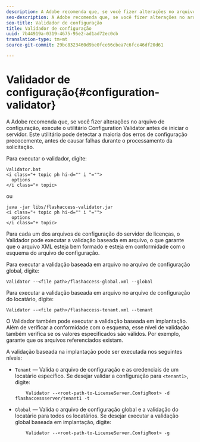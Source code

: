 ```yaml
---
description: A Adobe recomenda que, se você fizer alterações no arquivo de configuração, execute o utilitário Configuration Validator antes de iniciar o servidor. Este utilitário pode detectar a maioria dos erros de configuração precocemente, antes de causar falhas durante o processamento da solicitação.
seo-description: A Adobe recomenda que, se você fizer alterações no arquivo de configuração, execute o utilitário Configuration Validator antes de iniciar o servidor. Este utilitário pode detectar a maioria dos erros de configuração precocemente, antes de causar falhas durante o processamento da solicitação.
seo-title: Validador de configuração
title: Validador de configuração
uuid: 7b44919a-0319-4675-95e2-ad1ad72ec0cb
translation-type: tm+mt
source-git-commit: 29bc8323460d9be0fce66cbea7c6fce46df20d61

---
```



# Validador de configuração{#configuration-validator}

A Adobe recomenda que, se você fizer alterações no arquivo de configuração, execute o utilitário Configuration Validator antes de iniciar o servidor. Este utilitário pode detectar a maioria dos erros de configuração precocemente, antes de causar falhas durante o processamento da solicitação.

Para executar o validador, digite:

```
Validator.bat  
<i class="+ topic ph hi-d="" i "="">
  options  
</i class="+ topic>
```

ou

```
java -jar libs/flashaccess-validator.jar  
<i class="+ topic ph hi-d="" i "="">
  options 
</i class="+ topic>
```

Para cada um dos arquivos de configuração do servidor de licenças, o Validador pode executar a validação baseada em arquivo, o que garante que o arquivo XML esteja bem formado e esteja em conformidade com o esquema do arquivo de configuração.

Para executar a validação baseada em arquivo no arquivo de configuração global, digite:

```
Validator --<file path>/flashaccess-global.xml --global
```

Para executar a validação baseada em arquivo no arquivo de configuração do locatário, digite:

```
Validator --<file path>/flashaccess-tenant.xml --tenant
```

O Validador também pode executar a validação baseada em implantação. Além de verificar a conformidade com o esquema, esse nível de validação também verifica se os valores especificados são válidos. Por exemplo, garante que os arquivos referenciados existam.

A validação baseada na implantação pode ser executada nos seguintes níveis:

* `Tenant` — Valida o arquivo de configuração e as credenciais de um locatário específico. Se desejar validar a configuração para `<tenant1>`, digite:

   ```
       Validator --<root-path-to-LicenseServer.ConfigRoot> -d flashaccessserver/tenant1 -t
   ```

* `Global` — Valida o arquivo de configuração global e a validação do locatário para todos os locatários. Se desejar executar a validação global baseada em implantação, digite:

   ```
       Validator --<root-path-to-LicenseServer.ConfigRoot> -g
   ```

